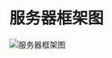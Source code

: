 # 服务器框架图


![服务器框架图](http://qda8xheb3.bkt.clouddn.com/Frame.jpg?e=1594436901&token=j_KOJ9ZX77cedrI0Zywhi9akM-aPMeBfBO1rQA3M:qA4yGztT1GQgmdlvV-swBU74lZY=)